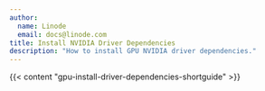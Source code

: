 ```yaml
---
author:
  name: Linode
  email: docs@linode.com
title: Install NVIDIA Driver Dependencies
description: "How to install GPU NVIDIA driver dependencies."
---
```


{{< content "gpu-install-driver-dependencies-shortguide" >}}
